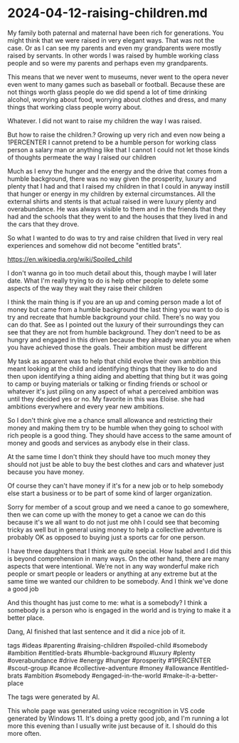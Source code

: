 # 2024-04-12-raising-children.md

My family both paternal and maternal have been rich for generations. You might think that we were raised in very elegant ways. That was not the case. Or as I can see my parents and even my grandparents were mostly raised by servants. In other words I was raised by humble working class people and so were my parents and perhaps even my grandparents.

This means that we never went to museums, never went to the opera never even went to many games such as baseball or football. Because these are not things worth glass people do we did spend a lot of time drinking alcohol, worrying about food, worrying about clothes and dress, and many things that working class people worry about.

Whatever. I did not want to raise my children the way I was raised.

But how to raise the children.? Growing up very rich and even now being a 1PERCENTER I cannot pretend to be a humble person for working class person a salary man or anything like that I cannot I could not let those kinds of thoughts permeate the way I raised our children

Much as I envy the hunger and the energy and the drive that comes from a humble background, there was no way given the prosperity, luxury and plenty that I had and that I raised my children in that I could in anyway instill that hunger or energy in my children by external circumstances. All the external shirts and stents is that actual raised in were luxury plenty and overabundance. He was always visible to them and in the friends that they had and the schools that they went to and the houses that they lived in and the cars that they drove.

So what I wanted to do was to try and raise children that lived in very real experiences and somehow did not become "entitled brats".

https://en.wikipedia.org/wiki/Spoiled_child

I don't wanna go in too much detail about this, though maybe I will later date. What I'm really trying to do is help other people to delete some aspects of the way they wait they raise their children

I think the main thing is if you are an up and coming person made a lot of money but came from a humble background the last thing you want to do is try and recreate that humble background your child. There's no way you can do that. See as I pointed out the luxury of their surroundings they can see that they are not from humble background. They don't need to be as hungry and engaged in this driven because they already wear you are when you have achieved those the goals. Their ambition must be different

My task as apparent was to help that child evolve their own ambition this meant looking at the child and identifying things that they like to do and then upon identifying a thing aiding and abetting that thing but it was going to camp or buying materials or talking or finding friends or school or whatever it's just piling on any aspect of what a perceived ambition was until they decided yes or no. My favorite in this was Eloise. she had ambitions everywhere and every year new ambitions.

So I don't think give me a chance small allowance and restricting their money and making them try to be humble when they going to school with rich people is a good thing. They should have access to the same amount of money and goods and services as anybody else in their class.

At the same time I don't think they should have too much money they should not just be able to buy the best clothes and cars and whatever just because you have money.

Of course they can't have money if it's for a new job or to help somebody else start a business or to be part of some kind of larger organization.

Sorry for member of a scout group and we need a canoe to go somewhere, then we can come up with the money to get a canoe we can do this because it's we all want to do not just me ohh I could see that becoming tricky as well but in general using money to help a collective adventure is probably OK as opposed to buying just a sports car for one person.

I have three daughters that I think are quite special. How Isabel and I did this is beyond comprehension in many ways. On the other hand, there are many aspects that were intentional. We're not in any way wonderful make rich people or smart people or leaders or anything at any extreme but at the same time we wanted our children to be somebody. And I think we've done a good job

And this thought has just come to me: what is a somebody? I think a somebody is a person who is engaged in the world and is trying to make it a better place.

Dang, AI finished that last sentence and it did a nice job of it.


tags #ideas #parenting #raising-children #spoiled-child #somebody #ambition #entitled-brats #humble-background #luxury #plenty #overabundance #drive #energy #hunger #prosperity #1PERCENTER #scout-group #canoe #collective-adventure #money #allowance #entitled-brats #ambition #somebody #engaged-in-the-world #make-it-a-better-place

The tags were generated by AI.

This whole page was generated using voice recognition in VS code generated by Windows 11. It's doing a pretty good job, and I'm running a lot more this evening than I usually write just because of it. I should do this more often.





